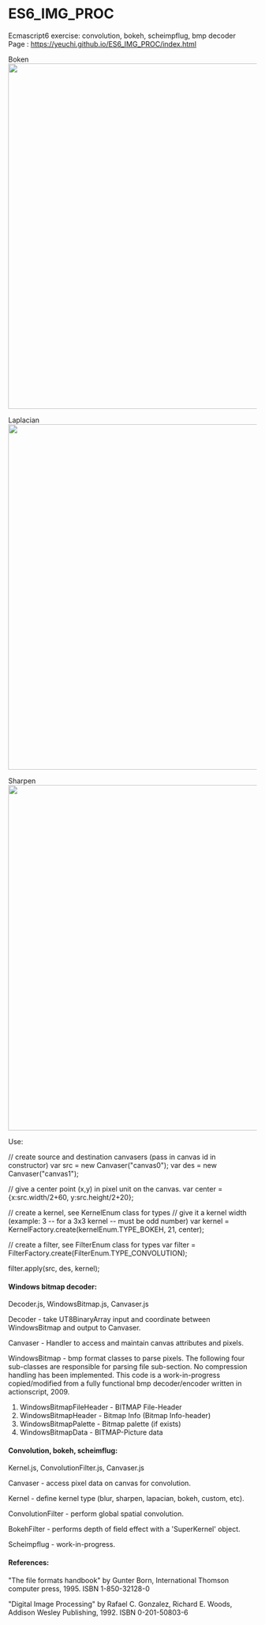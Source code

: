 # ES6_IMG_PROC
Ecmascript6 exercise: convolution, bokeh, scheimpflug, bmp decoder \
Page : https://yeuchi.github.io/ES6_IMG_PROC/index.html

Boken \
<img width="700" src="https://user-images.githubusercontent.com/1282659/131425001-716f76ca-cf41-4544-b8a4-53889f960ecf.png">

Laplacian \
<img width="700" src="https://user-images.githubusercontent.com/1282659/131425006-17b78531-7396-4cc9-bd53-ac4d4c8e3103.png">

Sharpen \
<img width="700" src="https://user-images.githubusercontent.com/1282659/131425010-65775088-5d73-4d44-bd75-3a5f64d74983.png">


Use:

// create source and destination canvasers (pass in canvas id in constructor)
var src = new Canvaser("canvas0");
var des = new Canvaser("canvas1");

// give a center point (x,y) in pixel unit on the canvas.
var center = {x:src.width/2+60, y:src.height/2+20};

// create a kernel, see KernelEnum class for types
// give it a kernel width (example: 3 -- for a 3x3 kernel -- must be odd number)
var kernel = KernelFactory.create(kernelEnum.TYPE_BOKEH, 21, center);

// create a filter, see FilterEnum class for types
var filter = FilterFactory.create(FilterEnum.TYPE_CONVOLUTION);

filter.apply(src, des, kernel);


#### Windows bitmap decoder:
Decoder.js, WindowsBitmap.js, Canvaser.js

Decoder - take UT8BinaryArray input and coordinate between WindowsBitmap and output to Canvaser.

Canvaser - Handler to access and maintain canvas attributes and pixels.

WindowsBitmap - bmp format classes to parse pixels.
The following four sub-classes are responsible for parsing file sub-section.  No compression handling has been implemented.  This code is a work-in-progress copied/modified from a fully functional bmp decoder/encoder written in actionscript, 2009.  

1. WindowsBitmapFileHeader - BITMAP File-Header
2. WindowsBitmapHeader - Bitmap Info (Bitmap Info-header)
3. WindowsBitmapPalette - Bitmap palette (if exists)
4. WindowsBitmapData - BITMAP-Picture data

#### Convolution, bokeh, scheimflug:
Kernel.js, ConvolutionFilter.js, Canvaser.js

Canvaser - access pixel data on canvas for convolution.

Kernel - define kernel type (blur, sharpen, lapacian, bokeh, custom, etc).

ConvolutionFilter - perform global spatial convolution.

BokehFilter - performs depth of field effect with a 'SuperKernel' object.

Scheimpflug - work-in-progress.

#### References:

"The file formats handbook" by Gunter Born, International Thomson computer press, 1995.  ISBN 1-850-32128-0

"Digital Image Processing" by Rafael C. Gonzalez, Richard E. Woods, Addison Wesley Publishing, 1992.  ISBN 0-201-50803-6
